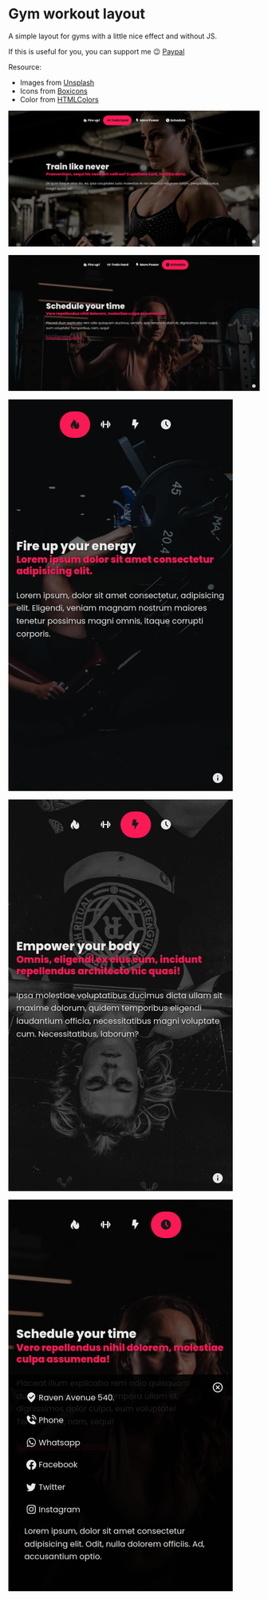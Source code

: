 # Gym workout layout

A simple layout for gyms with a little nice effect and without JS.

If this is useful for you, you can support me 😉 [Paypal](https://www.paypal.com/donate/?hosted_button_id=NZ9Z8YDHSMMEC)

Resource:
- Images from [Unsplash](https://unsplash.com)
- Icons from [Boxicons](https://boxicons.com)
- Color from [HTMLColors](https://htmlcolors.com/)

![Screenshot](screenshot.png)

![Screenshot](screenshot1.png)

![Screenshot Mobile](screenshotMobile.png)

![Screenshot Mobile](screenshotMobile1.png)

![Screenshot Mobile](screenshotMobile2.png)
